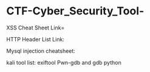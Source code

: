 # CTF-Cyber_Security_Tool-

XSS Cheat Sheet Link=

HTTP Header List Link:

Mysql injection cheatsheet:

kali tool list:
exiftool 
Pwn-gdb and gdb 
python
